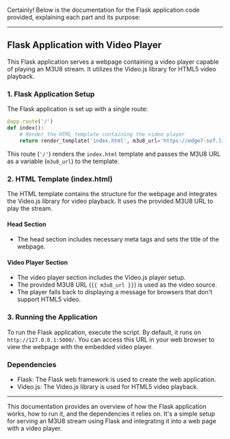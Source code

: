 Certainly! Below is the documentation for the Flask application code provided, explaining each part and its purpose:

---

## Flask Application with Video Player

This Flask application serves a webpage containing a video player capable of playing an M3U8 stream. It utilizes the Video.js library for HTML5 video playback.

### 1. Flask Application Setup

The Flask application is set up with a single route:

```python
@app.route('/')
def index():
    # Render the HTML template containing the video player
    return render_template('index.html', m3u8_url='https://edge7-sof.live.mmcdn.com/live-hls/amlst:_mary_chili-sd-8cedeb447acf029ebf620fc6483683c299167cb4f4c0bb85ed87287c6470a539_trns_h264/chunklist_w1306483979_b3096000_t64RlBTOjI0LjA=.m3u8')
```

This route (`'/'`) renders the `index.html` template and passes the M3U8 URL as a variable (`m3u8_url`) to the template.

### 2. HTML Template (index.html)

The HTML template contains the structure for the webpage and integrates the Video.js library for video playback. It uses the provided M3U8 URL to play the stream.

#### Head Section

- The head section includes necessary meta tags and sets the title of the webpage.

#### Video Player Section

- The video player section includes the Video.js player setup.
- The provided M3U8 URL (`{{ m3u8_url }}`) is used as the video source.
- The player falls back to displaying a message for browsers that don't support HTML5 video.

### 3. Running the Application

To run the Flask application, execute the script. By default, it runs on `http://127.0.0.1:5000/`. You can access this URL in your web browser to view the webpage with the embedded video player.

### Dependencies

- Flask: The Flask web framework is used to create the web application.
- Video.js: The Video.js library is used for HTML5 video playback.

---

This documentation provides an overview of how the Flask application works, how to run it, and the dependencies it relies on. It's a simple setup for serving an M3U8 stream using Flask and integrating it into a web page with a video player.

